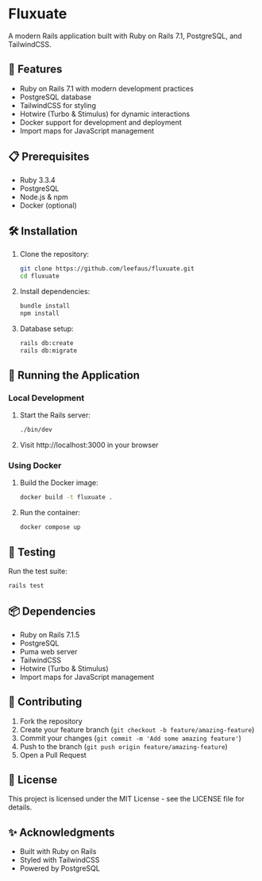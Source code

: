 # Fluxuate

A modern Rails application built with Ruby on Rails 7.1, PostgreSQL, and TailwindCSS.

## 🚀 Features

- Ruby on Rails 7.1 with modern development practices
- PostgreSQL database
- TailwindCSS for styling
- Hotwire (Turbo & Stimulus) for dynamic interactions
- Docker support for development and deployment
- Import maps for JavaScript management

## 📋 Prerequisites

- Ruby 3.3.4
- PostgreSQL
- Node.js & npm
- Docker (optional)

## 🛠 Installation

1. Clone the repository:
   ```bash
   git clone https://github.com/leefaus/fluxuate.git
   cd fluxuate
   ```

2. Install dependencies:
   ```bash
   bundle install
   npm install
   ```

3. Database setup:
   ```bash
   rails db:create
   rails db:migrate
   ```

## 🚀 Running the Application

### Local Development

1. Start the Rails server:
   ```bash
   ./bin/dev
   ```

2. Visit http://localhost:3000 in your browser

### Using Docker

1. Build the Docker image:
   ```bash
   docker build -t fluxuate .
   ```

2. Run the container:
   ```bash
   docker compose up
   ```

## 🧪 Testing

Run the test suite:
```bash
rails test
```

## 📦 Dependencies

- Ruby on Rails 7.1.5
- PostgreSQL
- Puma web server
- TailwindCSS
- Hotwire (Turbo & Stimulus)
- Import maps for JavaScript management

## 🤝 Contributing

1. Fork the repository
2. Create your feature branch (`git checkout -b feature/amazing-feature`)
3. Commit your changes (`git commit -m 'Add some amazing feature'`)
4. Push to the branch (`git push origin feature/amazing-feature`)
5. Open a Pull Request

## 📄 License

This project is licensed under the MIT License - see the LICENSE file for details.

## ✨ Acknowledgments

- Built with Ruby on Rails
- Styled with TailwindCSS
- Powered by PostgreSQL
